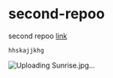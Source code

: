 # second-repoo
second repoo
[link](]https://mail.google.com/mail/u/0/?tab=rm&ogbl#inbox)
```
hhskajjkhg
```
![Uploading Sunrise.jpg…]()

